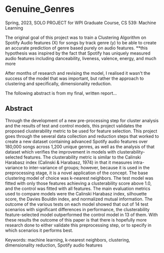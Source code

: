 # Genuine_Genres

Spring, 2023,
SOLO PROJECT for WPI Graduate Course, CS 539: Machine Learning

The original goal of this project was to train a Clustering Algorithm on
Spotify Audio features (X) for songs by track genre (y) to be able to create
an accurate prediction of genre based purely on audio features.
       **this hypothesis was inspired by the fact that Spotify has uniquely measured audio features
         including danceability, liveness, valence, energy, and much more

After months of research and revising the model, I realised it wasn't the success of the model
that was important, but rather the approach to clustering and specifically, dimensionality reduction.

The following abstract is from my final, written report...

## Abstract

Through the development of a new pre-processing step for cluster analysis and the results of test and control models, this project validates the proposed clusterability metric to be used for feature selection. This project goes through the several data collection and reduction steps that worked to create a new dataset containing advanced Spotify audio features over 180,000 songs across 1,200 unique genres, as well as the analysis of that dataset which verifies the improvement in models with clusterability-selected features. The clusterability metric is similar to the Calinski Harabasz index (Calinski & Harabasz, 1974) in that it measures intra-variance to inter-variance of groups; however, because it is used in the preprocessing stage, it is a novel application of the concept. The base clustering model of choice was k-nearest neighbors. The test model was fitted with only those features achieving a clusterability score above 1.0, and the control was fitted with all features. The main evaluation metrics used to compare models were the Calinski Harabasz index, silhouette score, the Davies Bouldin index, and normalized mutual information. The outcome of the various tests on each model showed that out of 14 test scenarios with significant differences in performance, the clusterability feature-selected model outperformed the control model in 13 of them. With these results the outcome of this paper is that there is hopefully more research done to either validate this preprocessing step, or to specify in which scenarios it performs best.

Keywords: machine learning, k-nearest neighbors, clustering, dimensionality reduction, Spotify audio features

